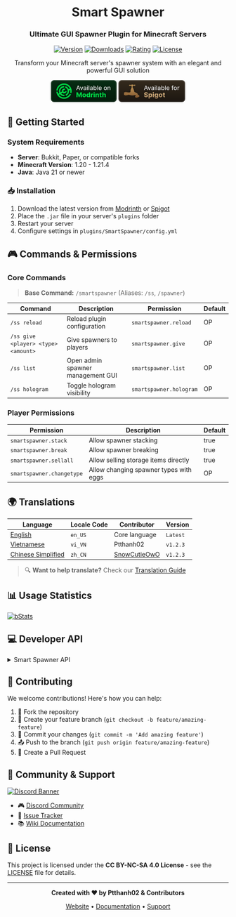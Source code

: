 <div align="center">

# Smart Spawner

### Ultimate GUI Spawner Plugin for Minecraft Servers

[![Version](https://img.shields.io/github/v/release/ptthanh02/Smart-Spawner-Plugin?color=4B32C3&logo=github&style=for-the-badge)](https://github.com/ptthanh02/Smart-Spawner-Plugin/releases/latest)
[![Downloads](https://img.shields.io/modrinth/dt/smart-spawner-plugin?style=for-the-badge&logo=modrinth&logoColor=white&label=Downloads&color=00AF5C)](https://modrinth.com/plugin/smart-spawner-plugin)
[![Rating](https://img.shields.io/spiget/rating/120743?style=for-the-badge&logo=spigotmc&logoColor=white&label=Spigot&color=FF8800)](https://www.spigotmc.org/resources/120743/)
[![License](https://img.shields.io/badge/License-CC%20BY--NC--SA%204.0-7289DA?style=for-the-badge&logo=creative-commons&logoColor=white)](LICENSE)

Transform your Minecraft server's spawner system with an elegant and powerful GUI solution

[<img src="https://raw.githubusercontent.com/intergrav/devins-badges/v3/assets/cozy/available/modrinth_vector.svg" height="50">](https://modrinth.com/plugin/smart-spawner-plugin)
[<img src="https://raw.githubusercontent.com/intergrav/devins-badges/v3/assets/cozy/supported/spigot_vector.svg" height="50">](https://www.spigotmc.org/resources/120743/)

</div>

## 🚀 Getting Started

### System Requirements

- **Server**: Bukkit, Paper, or compatible forks
- **Minecraft Version**: 1.20 - 1.21.4
- **Java**: Java 21 or newer

### 📥 Installation

1. Download the latest version from [Modrinth](https://modrinth.com/plugin/smart-spawner-plugin) or [Spigot](https://www.spigotmc.org/resources/120743/)
2. Place the `.jar` file in your server's `plugins` folder
3. Restart your server
4. Configure settings in `plugins/SmartSpawner/config.yml`


## 🎮 Commands & Permissions

### Core Commands
> **Base Command:** `/smartspawner` (Aliases: `/ss`, `/spawner`)

| Command | Description                       | Permission | Default |
|---------|-----------------------------------|------------|---------|
| `/ss reload` | Reload plugin configuration       | `smartspawner.reload` | OP |
| `/ss give <player> <type> <amount>` | Give spawners to players          | `smartspawner.give` | OP |
| `/ss list` | Open admin spawner management GUI | `smartspawner.list` | OP |
| `/ss hologram` | Toggle hologram visibility        | `smartspawner.hologram` | OP |

### Player Permissions

| Permission | Description                            | Default |
|------------|----------------------------------------|---------|
| `smartspawner.stack` | Allow spawner stacking                 | true |
| `smartspawner.break` | Allow spawner breaking                 | true |
| `smartspawner.sellall` | Allow selling storage items directly   | true |
| `smartspawner.changetype` | Allow changing spawner types with eggs | OP |

## 🌍 Translations

| Language | Locale Code | Contributor                                     | Version  |
|----------|-------------|-------------------------------------------------|----------|
| [English](https://github.com/ptthanh02/Smart-Spawner/blob/main/src/main/resources/messages/en_US.yml) | `en_US` | Core language                                   | `Latest` |
| [Vietnamese](https://github.com/ptthanh02/Smart-Spawner/blob/main/src/main/resources/messages/vi_VN.yml) | `vi_VN` | Ptthanh02                                       | `v1.2.3` |
| [Chinese Simplified](https://github.com/ptthanh02/Smart-Spawner/blob/main/src/main/resources/messages/zh_CN.yml) | `zh_CN` | [SnowCutieOwO](https://github.com/SnowCutieOwO) | `v1.2.3` |

> 🔍 **Want to help translate?** Check our [Translation Guide](https://github.com/ptthanh02/Smart-Spawner-Plugin/wiki/Translation-Guide)

## 📊 Usage Statistics

[![bStats](https://bstats.org/signatures/bukkit/SmartSpawner.svg)](https://bstats.org/plugin/bukkit/SmartSpawner)


## 💻 Developer API
<details>
<summary>Smart Spawner API</summary>

### Installation

#### Gradle

```groovy
repositories {
    maven { url = 'https://maven.pkg.github.com/ptthanh02/smartspawner' }
}

dependencies {
    compileOnly 'github.nighter:smartspawner-api:1.2.4'
}
```

#### Maven

```xml
<repositories>
    <repository>
        <id>github</id>
        <url>https://maven.pkg.github.com/ptthanh02/smartspawner</url>
    </repository>
</repositories>

<dependencies>
    <dependency>
        <groupId>github.nighter</groupId>
        <artifactId>smartspawner-api</artifactId>
        <version>1.2.4</version>
        <scope>provided</scope>
    </dependency>
</dependencies>
```

### Usage Example

```java
import github.nighter.smartspawner.api.SmartSpawnerAPI;
import github.nighter.smartspawner.api.SmartSpawnerProvider;
import org.bukkit.entity.EntityType;
import org.bukkit.inventory.ItemStack;

public class YourPlugin extends JavaPlugin {
    
    @Override
    public void onEnable() {
        // Check if SmartSpawner is installed
        SmartSpawnerAPI api = SmartSpawnerProvider.getAPI();
        if (api == null) {
            getLogger().warning("SmartSpawner not found! Some features will be disabled.");
            return;
        }
        
        // Create a zombie spawner item
        ItemStack zombieSpawner = api.createSpawnerItem(EntityType.ZOMBIE);
        
        // Create multiple creeper spawners
        ItemStack creeperSpawners = api.createSpawnerItem(EntityType.CREEPER, 5);
        
        // Check spawner type
        EntityType type = api.getSpawnerEntityType(zombieSpawner);
        if (type == EntityType.ZOMBIE) {
            getLogger().info("Successfully created a zombie spawner!");
        }
    }
}
```

### Available API Methods

| Method | Description |
|--------|-------------|
| `ItemStack createSpawnerItem(EntityType entityType)` | Creates a spawner item with the specified entity type |
| `ItemStack createSpawnerItem(EntityType entityType, int amount)` | Creates a spawner item with the specified entity type and amount |
| `EntityType getSpawnerEntityType(ItemStack item)` | Gets the entity type from a spawner item |
| `boolean isValidSpawner(ItemStack item)` | Checks if an item is a valid spawner created by SmartSpawner |

For more detailed API documentation, visit our [Wiki](https://github.com/ptthanh02/Smart-Spawner-Plugin/wiki/Developer-API).

</details>

## 🤝 Contributing

We welcome contributions! Here's how you can help:

1. 🍴 Fork the repository
2. 🌿 Create your feature branch (`git checkout -b feature/amazing-feature`)
3. 💾 Commit your changes (`git commit -m 'Add amazing feature'`)
4. 📤 Push to the branch (`git push origin feature/amazing-feature`)
5. 🔄 Create a Pull Request

## 💬 Community & Support

[![Discord Banner](https://img.shields.io/discord/1299353023532896296?style=for-the-badge&logo=discord&logoColor=white&label=Join%20our%20Discord&color=5865F2)](https://discord.gg/zrnyG4CuuT)

- 🎮 [Discord Community](https://discord.gg/zrnyG4CuuT)
- 🐛 [Issue Tracker](https://github.com/ptthanh02/Smart-Spawner-Plugin/issues)
- 📚 [Wiki Documentation](https://github.com/ptthanh02/Smart-Spawner-Plugin/wiki)

## 📜 License

This project is licensed under the **CC BY-NC-SA 4.0 License** - see the [LICENSE](LICENSE) file for details.

---

<div align="center">

**Created with ❤️ by Ptthanh02 & Contributors**

[Website](https://github.com/ptthanh02/Smart-Spawner-Plugin) • [Documentation](https://github.com/ptthanh02/Smart-Spawner-Plugin/wiki) • [Support](https://discord.gg/zrnyG4CuuT)

</div>
